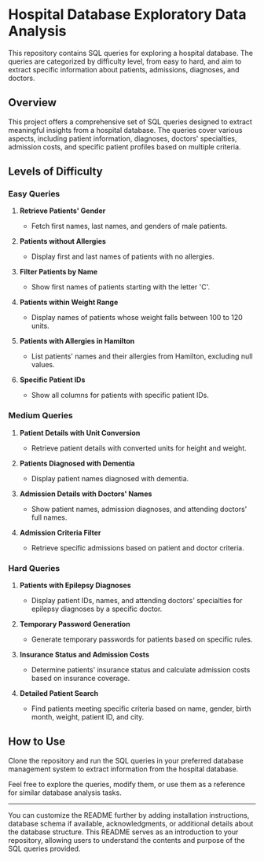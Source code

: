# Hospital Database Exploratory Data Analysis

This repository contains SQL queries for exploring a hospital database. The queries are categorized by difficulty level, from easy to hard, and aim to extract specific information about patients, admissions, diagnoses, and doctors.

## Overview

This project offers a comprehensive set of SQL queries designed to extract meaningful insights from a hospital database. The queries cover various aspects, including patient information, diagnoses, doctors' specialties, admission costs, and specific patient profiles based on multiple criteria.

## Levels of Difficulty

### Easy Queries

1. **Retrieve Patients' Gender**
   - Fetch first names, last names, and genders of male patients.

2. **Patients without Allergies**
   - Display first and last names of patients with no allergies.

3. **Filter Patients by Name**
   - Show first names of patients starting with the letter 'C'.

4. **Patients within Weight Range**
   - Display names of patients whose weight falls between 100 to 120 units.

5. **Patients with Allergies in Hamilton**
   - List patients' names and their allergies from Hamilton, excluding null values.

6. **Specific Patient IDs**
   - Show all columns for patients with specific patient IDs.

### Medium Queries

1. **Patient Details with Unit Conversion**
   - Retrieve patient details with converted units for height and weight.

2. **Patients Diagnosed with Dementia**
   - Display patient names diagnosed with dementia.

3. **Admission Details with Doctors' Names**
   - Show patient names, admission diagnoses, and attending doctors' full names.

4. **Admission Criteria Filter**
   - Retrieve specific admissions based on patient and doctor criteria.

### Hard Queries

1. **Patients with Epilepsy Diagnoses**
   - Display patient IDs, names, and attending doctors' specialties for epilepsy diagnoses by a specific doctor.

2. **Temporary Password Generation**
   - Generate temporary passwords for patients based on specific rules.

3. **Insurance Status and Admission Costs**
   - Determine patients' insurance status and calculate admission costs based on insurance coverage.

4. **Detailed Patient Search**
   - Find patients meeting specific criteria based on name, gender, birth month, weight, patient ID, and city.

## How to Use

Clone the repository and run the SQL queries in your preferred database management system to extract information from the hospital database.

Feel free to explore the queries, modify them, or use them as a reference for similar database analysis tasks.

---

You can customize the README further by adding installation instructions, database schema if available, acknowledgments, or additional details about the database structure.
This README serves as an introduction to your repository, allowing users to understand the contents and purpose of the SQL queries provided.
